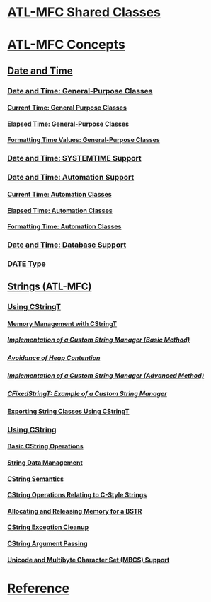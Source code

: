 # [ATL-MFC Shared Classes](atl-mfc-shared-classes.md)
# [ATL-MFC Concepts](atl-mfc-concepts.md)
## [Date and Time](date-and-time.md)
### [Date and Time: General-Purpose Classes](date-and-time-general-purpose-classes.md)
#### [Current Time: General Purpose Classes](current-time-general-purpose-classes.md)
#### [Elapsed Time: General-Purpose Classes](elapsed-time-general-purpose-classes.md)
#### [Formatting Time Values: General-Purpose Classes](formatting-time-values-general-purpose-classes.md)
### [Date and Time: SYSTEMTIME Support](date-and-time-systemtime-support.md)
### [Date and Time: Automation Support](date-and-time-automation-support.md)
#### [Current Time: Automation Classes](current-time-automation-classes.md)
#### [Elapsed Time: Automation Classes](elapsed-time-automation-classes.md)
#### [Formatting Time: Automation Classes](formatting-time-automation-classes.md)
### [Date and Time: Database Support](date-and-time-database-support.md)
### [DATE Type](date-type.md)
## [Strings (ATL-MFC)](strings-atl-mfc.md)
### [Using CStringT](using-cstringt.md)
#### [Memory Management with CStringT](memory-management-with-cstringt.md)
##### [Implementation of a Custom String Manager (Basic Method)](implementation-of-a-custom-string-manager-basic-method.md)
##### [Avoidance of Heap Contention](avoidance-of-heap-contention.md)
##### [Implementation of a Custom String Manager (Advanced Method)](implementation-of-a-custom-string-manager-advanced-method.md)
##### [CFixedStringT: Example of a Custom String Manager](cfixedstringt-example-of-a-custom-string-manager.md)
#### [Exporting String Classes Using CStringT](exporting-string-classes-using-cstringt.md)
### [Using CString](using-cstring.md)
#### [Basic CString Operations](basic-cstring-operations.md)
#### [String Data Management](string-data-management.md)
#### [CString Semantics](cstring-semantics.md)
#### [CString Operations Relating to C-Style Strings](cstring-operations-relating-to-c-style-strings.md)
#### [Allocating and Releasing Memory for a BSTR](allocating-and-releasing-memory-for-a-bstr.md)
#### [CString Exception Cleanup](cstring-exception-cleanup.md)
#### [CString Argument Passing](cstring-argument-passing.md)
#### [Unicode and Multibyte Character Set (MBCS) Support](unicode-and-multibyte-character-set-mbcs-support.md)
# [Reference](reference/toc.md)


<!--HONumber=Jan17_HO2-->



